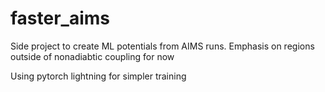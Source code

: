 # faster_aims

Side project to create ML potentials from AIMS runs. Emphasis on regions outside of nonadiabtic coupling for now

Using pytorch lightning for simpler training

